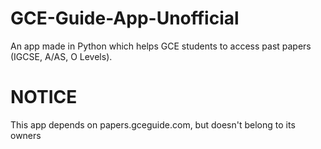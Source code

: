 # GCE-Guide-App-Unofficial

An app made in Python which helps GCE students to access past papers (IGCSE, A/AS, O Levels).

# NOTICE

This app depends on papers.gceguide.com, but doesn't belong to its owners
